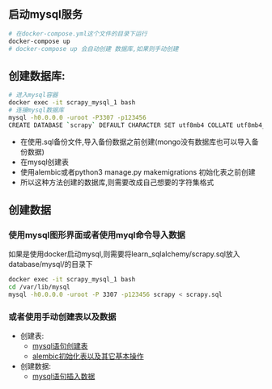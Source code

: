 ## 启动mysql服务
```bash
# 在docker-compose.yml这个文件的目录下运行
docker-compose up
# docker-compose up 会自动创建 数据库,如果则手动创建
```

## 创建数据库:
```bash
# 进入mysql容器
docker exec -it scrapy_mysql_1 bash
# 连接mysql数据库
mysql -h0.0.0.0 -uroot -P3307 -p123456
CREATE DATABASE `scrapy` DEFAULT CHARACTER SET utf8mb4 COLLATE utf8mb4_general_ci;
```
- 在使用.sql备份文件,导入备份数据之前创建(mongo没有数据库也可以导入备份数据)
- 在mysql创建表
- 使用alembic或者python3 manage.py makemigrations 初始化表之前创建
- 所以这种方法创建的数据库,则需要改成自己想要的字符集格式

## 创建数据
### 使用mysql图形界面或者使用myql命令导入数据
如果是使用docker启动mysql,则需要将learn_sqlalchemy/scrapy.sql放入database/mysql/的目录下
```bash
docker exec -it scrapy_mysql_1 bash
cd /var/lib/mysql
mysql -h0.0.0.0 -uroot -P 3307 -p123456 scrapy < scrapy.sql
```

### 或者使用手动创建表以及数据
- 创建表: 
    - [mysql语句创建表](./create_table)
    - [alembic初始化表以及其它基本操作](./alembic/README.md)
- 创建数据:
    - [mysql语句插入数据](./create_data)


